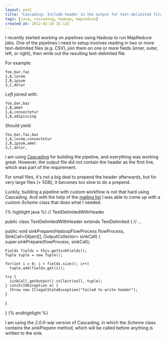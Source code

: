 ```yaml
---
layout: post
title: "Cascading: Include header in the output for text-delimited files"
tags: [java, cascading, hadoop, mapreduce]
created_at: 2012-02-10 15:13Z
---
```


I recently started working on pipelines using Hadoop to run MapReduce jobs. 
One of the pipelines I need to setup involves reading in two or more text-delimited 
files (e.g. CSV), join them on one or more fields (inner, outer, left, or right), 
then write out the resulting text-delimited file.

For example:
    
    foo,bar,faz
    1,A,lorem
    2,B,ipsum
    3,C,dolor

*Left* joined with:

	foo,bar,baz
	2,B,amet
	1,A,consectetur
	1,B,adipiscing


Should yield:

	foo,bar,faz,baz
	1,A,lorem,consectetur
	2,B,ipsum,amet
	3,C,dolor,

I am using [Cascading](http://www.cascading.org/) for building the pipeline, and everything was working great.
However, the output file did not contain the header as the first line, which was part of
the requirement.

For small files, it's not a big deal to prepend the header afterwards, but for very large files (&gt; 5GB),
it becomes too slow to do a prepend.

Luckily, building a pipeline with custom workflow is not that hard using Cascading. And with the help of
the [mailing list](http://groups.google.com/group/cascading-user/topics) I was able to come up with a custom
*Scheme* class that does what I needed.

{% highlight java %}
// TextDelimitedWithHeader

public class TextDelimitedWithHeader extends TextDelimited {
  // ...

  public void sinkPrepare(HadoopFlowProcess flowProcess, SinkCall<Object[], OutputCollector> sinkCall) {
    super.sinkPrepare(flowProcess, sinkCall);

    Fields fields = this.getSinkFields();
    Tuple tuple = new Tuple();

    for(int i = 0; i < fields.size(); i++)
      tuple.add(fields.get(i));

    try {
      sinkCall.getOutput().collect(null, tuple);
    } catch(IOException e) {
      throw new IllegalStateException("failed to write header");
    }
  }

}
{% endhighlight %}

I am using the *2.0.0-wip* version of Cascading, in which the *Scheme* class contains the *sinkPrepare* method,
which will be called before anything is written to the sink.


